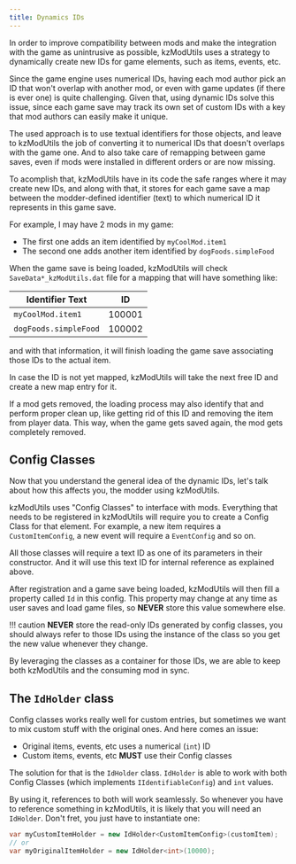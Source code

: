 ```yaml
---
title: Dynamics IDs
---
```


In order to improve compatibility between mods and make the integration with
the game as unintrusive as possible, kzModUtils uses a strategy to dynamically
create new IDs for game elements, such as items, events, etc.

Since the game engine uses numerical IDs, having each mod author pick an ID
that won't overlap with another mod, or even with game updates (if there is ever one)
is quite challenging. Given that, using dynamic IDs solve this issue, since
each game save may track its own set of custom IDs with a key that mod authors
can easily make it unique.

The used approach is to use textual identifiers for those objects, and leave
to kzModUtils the job of converting it to numerical IDs that doesn't overlaps
with the game one. And to also take care of remapping between game saves,
even if mods were installed in different orders or are now missing.

To acomplish that, kzModUtils have in its code the safe ranges where it may
create new IDs, and along with that, it stores for each game save a map
between the modder-defined identifier (text) to which numerical ID it represents
in this game save.

For example, I may have 2 mods in my game:

- The first one adds an item identified by `myCoolMod.item1`
- The second one adds another item identified by `dogFoods.simpleFood`

When the game save is being loaded, kzModUtils will check `SaveData*_kzModUtils.dat`
file for a mapping that will have something like:

| Identifier Text       | ID     |
| --------------------- | ------ |
| `myCoolMod.item1`     | 100001 |
| `dogFoods.simpleFood` | 100002 |

and with that information, it will finish loading the game save associating
those IDs to the actual item.

In case the ID is not yet mapped, kzModUtils will take the next free ID and
create a new map entry for it.

If a mod gets removed, the loading process may also identify that and perform
proper clean up, like getting rid of this ID and removing the item from player
data. This way, when the game gets saved again, the mod gets completely removed.


## Config Classes
Now that you understand the general idea of the dynamic IDs, let's talk
about how this affects you, the modder using kzModUtils.

kzModUtils uses "Config Classes" to interface with mods. Everything that
needs to be registered in kzModUtils will require you to create a Config
Class for that element. For example, a new item requires a `CustomItemConfig`,
a new event will require a `EventConfig` and so on.

All those classes will require a text ID as one of its parameters in their
constructor. And it will use this text ID for internal reference as explained
above.

After registration and a game save being loaded, kzModUtils will then fill
a property called `Id` in this config. This property may change at any time
as user saves and load game files, so **NEVER** store this value somewhere else.

!!! caution
	**NEVER** store the read-only IDs generated by config classes, you should
	always refer to those IDs using the instance of the class so you get the
	new value whenever they change.

By leveraging the classes as a container for those IDs, we are able to keep
both kzModUtils and the consuming mod in sync.


## The `IdHolder` class
Config classes works really well for custom entries, but sometimes we want
to mix custom stuff with the original ones. And here comes an issue:

- Original items, events, etc uses a numerical (`int`) ID
- Custom items, events, etc **MUST** use their Config classes

The solution for that is the `IdHolder` class. `IdHolder` is able to work
with both Config Classes (which implements `IIdentifiableConfig`) and `int`
values.

By using it, references to both will work seamlessly. So whenever you have
to reference something in kzModUtils, it is likely that you will need an
`IdHolder`. Don't fret, you just have to instantiate one:

```C#
var myCustomItemHolder = new IdHolder<CustomItemConfig>(customItem);
// or
var myOriginalItemHolder = new IdHolder<int>(10000);
```

